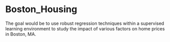 # Boston_Housing
The goal would be to use robust regression techniques within a supervised learning environment to study the impact of various factors on home prices in Boston, MA. 
